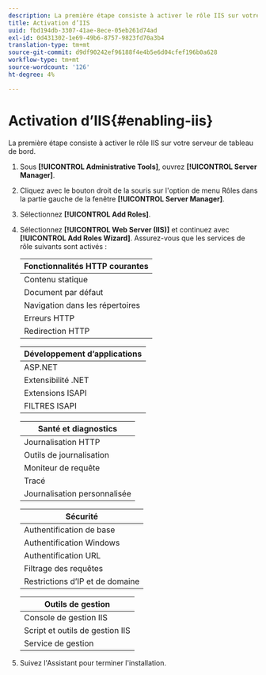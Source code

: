 ```yaml
---
description: La première étape consiste à activer le rôle IIS sur votre serveur de tableau de bord.
title: Activation d’IIS
uuid: fbd194db-3307-41ae-8ece-05eb261d74ad
exl-id: 0d431302-1e69-49b6-8757-9823fd70a3b4
translation-type: tm+mt
source-git-commit: d9df90242ef96188f4e4b5e6d04cfef196b0a628
workflow-type: tm+mt
source-wordcount: '126'
ht-degree: 4%

---
```


# Activation d’IIS{#enabling-iis}

La première étape consiste à activer le rôle IIS sur votre serveur de tableau de bord.

1. Sous **[!UICONTROL Administrative Tools]**, ouvrez **[!UICONTROL Server Manager]**.
1. Cliquez avec le bouton droit de la souris sur l&#39;option de menu Rôles dans la partie gauche de la fenêtre **[!UICONTROL Server Manager]**.
1. Sélectionnez **[!UICONTROL Add Roles]**.
1. Sélectionnez **[!UICONTROL Web Server (IIS)]** et continuez avec **[!UICONTROL Add Roles Wizard]**. Assurez-vous que les services de rôle suivants sont activés :

   | Fonctionnalités HTTP courantes |
   |---|
   | Contenu statique |
   | Document par défaut |
   | Navigation dans les répertoires |
   | Erreurs HTTP |
   | Redirection HTTP |

   | Développement d’applications |
   |---|
   | ASP.NET |
   | Extensibilité .NET |
   | Extensions ISAPI |
   | FILTRES ISAPI |

   | Santé et diagnostics |
   |---|
   | Journalisation HTTP |
   | Outils de journalisation |
   | Moniteur de requête |
   | Tracé |
   | Journalisation personnalisée |

   | Sécurité |
   |---|
   | Authentification de base |
   | Authentification Windows |
   | Authentification URL |
   | Filtrage des requêtes |
   | Restrictions d’IP et de domaine |

   | Outils de gestion |
   |---|
   | Console de gestion IIS |
   | Script et outils de gestion IIS |
   | Service de gestion |

1. Suivez l&#39;Assistant pour terminer l&#39;installation.
